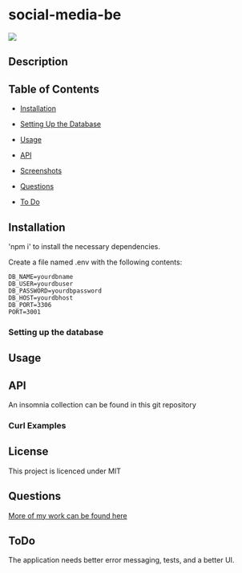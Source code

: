 # social-media-be

![](https://img.shields.io/badge/license-MIT-blue.svg)
    
## Description
    


## Table of Contents 

* [Installation](#installation)

* [Setting Up the Database](#setting-up-the-database)

* [Usage](#usage)

* [API](#API)

* [Screenshots](#screenshots)

* [Questions](#questions)

* [To Do](#ToDo)

## Installation
    
'npm i' to install the necessary dependencies.

Create a file named .env with the following contents:

```
DB_NAME=yourdbname
DB_USER=yourdbuser
DB_PASSWORD=yourdbpassword
DB_HOST=yourdbhost
DB_PORT=3306
PORT=3001
```

### Setting up the database



## Usage



## API

An insomnia collection can be found in this git repository

### Curl Examples

## License
    
This project is licenced under MIT

## Questions

[More of my work can be found here](https://github.com/ChrisAylen)

## ToDo

The application needs better error messaging, tests, and a better UI.

